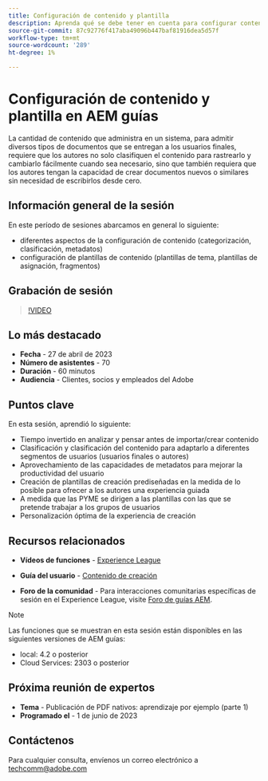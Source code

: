 ```yaml
---
title: Configuración de contenido y plantilla
description: Aprenda qué se debe tener en cuenta para configurar contenido y plantillas en AEM guías.
source-git-commit: 87c92776f417aba49096b447baf81916dea5d57f
workflow-type: tm+mt
source-wordcount: '289'
ht-degree: 1%

---
```


# Configuración de contenido y plantilla en AEM guías

La cantidad de contenido que administra en un sistema, para admitir diversos tipos de documentos que se entregan a los usuarios finales, requiere que los autores no solo clasifiquen el contenido para rastrearlo y cambiarlo fácilmente cuando sea necesario, sino que también requiera que los autores tengan la capacidad de crear documentos nuevos o similares sin necesidad de escribirlos desde cero.


## Información general de la sesión

En este período de sesiones abarcamos en general lo siguiente:
- diferentes aspectos de la configuración de contenido (categorización, clasificación, metadatos)
- configuración de plantillas de contenido (plantillas de tema, plantillas de asignación, fragmentos)



## Grabación de sesión

>[!VIDEO](https://video.tv.adobe.com/v/3419004/guides-templates-author-templates?quality=12&learn=on)


## Lo más destacado

- **Fecha** - 27 de abril de 2023
- **Número de asistentes** - 70
- **Duración** - 60 minutos
- **Audiencia** - Clientes, socios y empleados del Adobe


## Puntos clave

En esta sesión, aprendió lo siguiente:
- Tiempo invertido en analizar y pensar antes de importar/crear contenido
- Clasificación y clasificación del contenido para adaptarlo a diferentes segmentos de usuarios (usuarios finales o autores)
- Aprovechamiento de las capacidades de metadatos para mejorar la productividad del usuario
- Creación de plantillas de creación prediseñadas en la medida de lo posible para ofrecer a los autores una experiencia guiada
- A medida que las PYME se dirigen a las plantillas con las que se pretende trabajar a los grupos de usuarios
- Personalización óptima de la experiencia de creación



## Recursos relacionados

- **Vídeos de funciones** -  [Experience League](https://experienceleague.adobe.com/docs/experience-manager-guides-learn/videos/advanced-user-guide/folder-profiles.html)

- **Guía del usuario** - [Contenido de creación](https://help.adobe.com/en_US/xml-documentation-for-adobe-experience-manager/index.html#t=DXML-master-map%2Freports-intro.html)

- **Foro de la comunidad** - Para interacciones comunitarias específicas de sesión en el Experience League, visite  [Foro de guías AEM](https://experienceleaguecommunities.adobe.com/t5/experience-manager-guides/bd-p/xml-documentation-discussions).

>[!NOTE]
>
> Las funciones que se muestran en esta sesión están disponibles en las siguientes versiones de AEM guías:
> - local: 4.2 o posterior
> - Cloud Services: 2303 o posterior



## Próxima reunión de expertos

- **Tema** - Publicación de PDF nativos: aprendizaje por ejemplo (parte 1)
- **Programado el** - 1 de junio de 2023


## Contáctenos

Para cualquier consulta, envíenos un correo electrónico a <techcomm@adobe.com>
